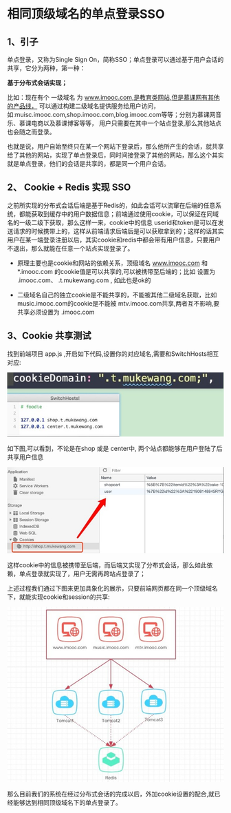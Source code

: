 # 相同顶级域名的单点登录SSO

## 1、引子

单点登录，又称为Single Sign On，简称SSO；单点登录可以通过基于用户会话的共享，它分为两种，第一种：

**基于分布式会话实现；**

比如：现在有个 一级域名 为 www.imooc.com,是教育类网站,但是慕课网有其他的产品线， 可以通过构建二级域名提供服务给用户访问， 如:muisc.imooc.com,shop.imooc.com,blog.imooc.com等等；分别为慕课网音乐、慕课电商以及慕课博客等等， 用户只需要在其中一个站点登录,那么其他站点也会随之而登录。

也就是说，用户自始至终只在某一个网站下登录后，那么他所产生的会话，就共享给了其他的网站，实现了单点登录后，同时间接登录了其他的网站，那么这个其实就是单点登录，他们的会话是共享的，都是同一个用户会话。

## 2、 Cookie + Redis 实现 SSO

之前所实现的分布式会话后端是基于Redis的，如此会话可以流窜在后端的任意系统，都能获取到缓存中的用户数据信息；前端通过使用cookie，可以保证在同域名的一级二级下获取，那么这样一来，cookie中的信息 userid和token是可以在发送请求的时候携带上的，这样从前端请求后端后是可以获取拿到的；这样的话其实用户在某一端登录注册以后，其实cookie和redis中都会带有用户信息，只要用户不退出，那么就能在任意一个站点实现登录了。

- 原理主要也是cookie和网站的依赖关系，顶级域名 www.imooc.com  和 *.imooc.com 的cookie值是可以共享的,可以被携带至后端的；比如 设置为 .imooc.com、 .t.mukewang.com , 如此也是ok的

- 二级域名自己的独立cookie是不能共享的，不能被其他二级域名获取，比如 music.imooc.com的cookie是不能被 mtv.imooc.com共享,两者互不影响,要共享必须设置为 .imooc.com

## 3、Cookie 共享测试

找到前端项目  app.js  ,开启如下代码,设置你的对应域名,需要和SwitchHosts相互对应:

![输入图片说明](../img/01.jpg)

如下图,可以看到，不论是在shop 或是 center中, 两个站点都能够在用户登陆了后共享用户信息

![输入图片说明](../img/02.jpg)

这样cookie中的信息被携带至后端，而后端又实现了分布式会话，那么如此依赖，单点登录就实现了，用户无需再跨站点登录了；

上述过程我们通过下图来更加具象化的展示，只要前端网页都在同一个顶级域名下，就能实现cookie和session的共享:

![输入图片说明](../img/03.jpg)

那么目前我们的系统在经过分布式会话的完成以后，外加cookie设置的配合,就已经能够达到相同顶级域名下的单点登录了。